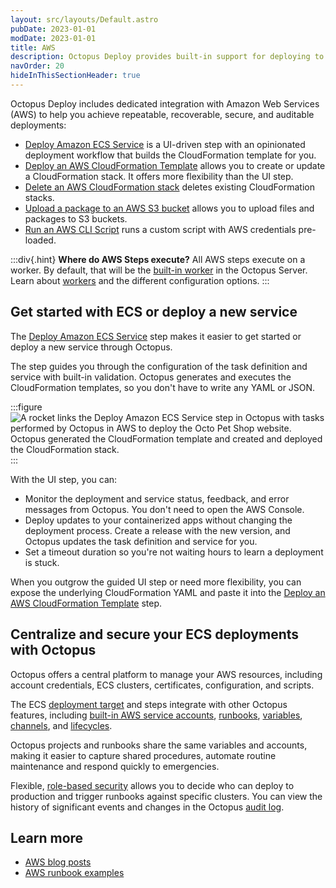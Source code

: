 ```yaml
---
layout: src/layouts/Default.astro
pubDate: 2023-01-01
modDate: 2023-01-01
title: AWS
description: Octopus Deploy provides built-in support for deploying to Amazon Web Services (AWS).
navOrder: 20
hideInThisSectionHeader: true
---
```


Octopus Deploy includes dedicated integration with Amazon Web Services (AWS) to help you achieve repeatable, recoverable, secure, and auditable deployments:

- [Deploy Amazon ECS Service](/docs/deployments/aws/ecs) is a UI-driven step with an opinionated deployment workflow that builds the CloudFormation template for you.
- [Deploy an AWS CloudFormation Template](/docs/deployments/aws/cloudformation) allows you to create or update a CloudFormation stack. It offers more flexibility than the UI step.
- [Delete an AWS CloudFormation stack](/docs/deployments/aws/removecloudformation) deletes existing CloudFormation stacks.
- [Upload a package to an AWS S3 bucket](/docs/deployments/aws/s3) allows you to upload files and packages to S3 buckets.
- [Run an AWS CLI Script](/docs/deployments/custom-scripts/aws-cli-scripts) runs a custom script with AWS credentials pre-loaded.

:::div{.hint}
**Where do AWS Steps execute?**
All AWS steps execute on a worker. By default, that will be the [built-in worker](/docs/infrastructure/workers/#built-in-worker) in the Octopus Server. Learn about [workers](/docs/infrastructure/workers) and the different configuration options.
:::

## Get started with ECS or deploy a new service

The [Deploy Amazon ECS Service](/docs/deployments/aws/ecs) step makes it easier to get started or deploy a new service through Octopus.

The step guides you through the configuration of the task definition and service with built-in validation. Octopus generates and executes the CloudFormation templates, so you don't have to write any YAML or JSON.

:::figure
![A rocket links the Deploy Amazon ECS Service step in Octopus with tasks performed by Octopus in AWS to deploy the Octo Pet Shop website. Octopus generated the CloudFormation template and created and deployed the CloudFormation stack.](/docs/deployments/aws/octopus-ecs-integration-deploy-to-fargate.png)
:::

With the UI step, you can:

- Monitor the deployment and service status, feedback, and error messages from Octopus. You don't need to open the AWS Console.
- Deploy updates to your containerized apps without changing the deployment process. Create a release with the new version, and Octopus updates the task definition and service for you.
- Set a timeout duration so you're not waiting hours to learn a deployment is stuck.

When you outgrow the guided UI step or need more flexibility, you can expose the underlying CloudFormation YAML and paste it into the [Deploy an AWS CloudFormation Template](/docs/deployments/aws/cloudformation) step. 

## Centralize and secure your ECS deployments with Octopus

Octopus offers a central platform to manage your AWS resources, including account credentials, ECS clusters, certificates, configuration, and scripts.

The ECS [deployment target](/docs/getting-started/first-deployment/add-deployment-targets/) and steps integrate with other Octopus features, including [built-in AWS service accounts](/docs/infrastructure/accounts/aws/), [runbooks](/docs/runbooks/), [variables](/docs/projects/variables/), [channels](/docs/releases/channels/), and [lifecycles](/docs/releases/lifecycles).

Octopus projects and runbooks share the same variables and accounts, making it easier to capture shared procedures, automate routine maintenance and respond quickly to emergencies.

Flexible, [role-based security](/docs/security/users-and-teams/user-roles/) allows you to decide who can deploy to production and trigger runbooks against specific clusters. You can view the history of significant events and changes in the Octopus [audit log](/docs/security/users-and-teams/auditing).

## Learn more

- [AWS blog posts](https://octopus.com/blog/tag/aws)
- [AWS runbook examples](/docs/runbooks/runbook-examples/aws)